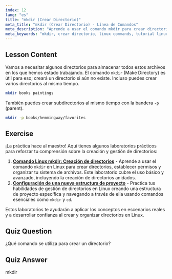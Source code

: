 ```yaml
---
index: 12
lang: "es"
title: "mkdir (Crear Directorio)"
meta_title: "mkdir (Crear Directorio) - Línea de Comandos"
meta_description: "Aprende a usar el comando mkdir para crear directorios y subdirectorios en Linux. Este tutorial para principiantes te ayuda a organizar archivos de manera eficiente."
meta_keywords: "mkdir, crear directorio, linux commands, tutorial linux, linux para principiantes, guía linux"
---
```


## Lesson Content

Vamos a necesitar algunos directorios para almacenar todos estos archivos en los que hemos estado trabajando. El comando `mkdir` (Make Directory) es útil para eso; creará un directorio si aún no existe. Incluso puedes crear varios directorios al mismo tiempo.

```bash
mkdir books paintings
```

También puedes crear subdirectorios al mismo tiempo con la bandera `-p` (parent).

```bash
mkdir -p books/hemmingway/favorites
```

## Exercise

¡La práctica hace al maestro! Aquí tienes algunos laboratorios prácticos para reforzar tu comprensión sobre la creación y gestión de directorios:

1. **[Comando Linux mkdir: Creación de directorios](https://labex.io/es/labs/linux-linux-mkdir-command-directory-creating-209739)** - Aprende a usar el comando `mkdir` en Linux para crear directorios, establecer permisos y organizar tu sistema de archivos. Este laboratorio cubre el uso básico y avanzado, incluyendo la creación de directorios anidados.
2. **[Configuración de una nueva estructura de proyecto](https://labex.io/es/labs/linux-setting-up-a-new-project-structure-387859)** - Practica tus habilidades de gestión de directorios en Linux creando una estructura de proyecto específica y navegando a través de ella usando comandos esenciales como `mkdir` y `cd`.

Estos laboratorios te ayudarán a aplicar los conceptos en escenarios reales y a desarrollar confianza al crear y organizar directorios en Linux.

## Quiz Question

¿Qué comando se utiliza para crear un directorio?

## Quiz Answer

mkdir